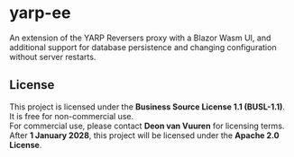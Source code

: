 # yarp-ee
An extension of the YARP Reversers proxy with a Blazor Wasm UI, and additional support for database persistence and changing configuration without server restarts.

## License

This project is licensed under the **Business Source License 1.1 (BUSL-1.1)**.  
It is free for non-commercial use.  
For commercial use, please contact **Deon van Vuuren** for licensing terms.  
After **1 January 2028**, this project will be licensed under the **Apache 2.0 License**.
